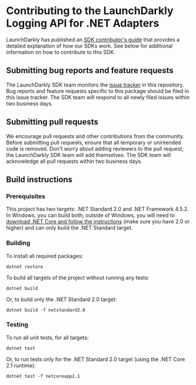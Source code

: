 # Contributing to the LaunchDarkly Logging API for .NET Adapters

LaunchDarkly has published an [SDK contributor's guide](https://docs.launchdarkly.com/docs/sdk-contributors-guide) that provides a detailed explanation of how our SDKs work. See below for additional information on how to contribute to this SDK.

## Submitting bug reports and feature requests

The LaunchDarkly SDK team monitors the [issue tracker](https://github.com/launchdarkly/dotnet-logging-adapters/issues) in this repository. Bug reports and feature requests specific to this package should be filed in this issue tracker. The SDK team will respond to all newly filed issues within two business days.
 
## Submitting pull requests
 
We encourage pull requests and other contributions from the community. Before submitting pull requests, ensure that all temporary or unintended code is removed. Don't worry about adding reviewers to the pull request; the LaunchDarkly SDK team will add themselves. The SDK team will acknowledge all pull requests within two business days.
 
## Build instructions
 
### Prerequisites

This project has two targets: .NET Standard 2.0 and .NET Framework 4.5.2. In Windows, you can build both; outside of Windows, you will need to [download .NET Core and follow the instructions](https://dotnet.microsoft.com/download) (make sure you have 2.0 or higher) and can only build the .NET Standard target.
 
### Building
 
To install all required packages:

```
dotnet restore
```

To build all targets of the project without running any tests:

```
dotnet build
```

Or, to build only the .NET Standard 2.0 target:

```
dotnet build -f netstandard2.0
```
 
### Testing
 
To run all unit tests, for all targets:

```
dotnet test
```

Or, to run tests only for the .NET Standard 2.0 target (using the .NET Core 2.1 runtime):

```
dotnet test -f netcoreapp2.1
```

